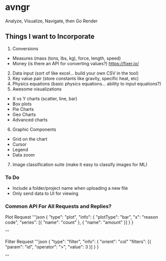 # avngr
Analyze, Visualize, Navigate, then Go Render


## Things I want to Incorporate
1. Conversions
  - Measures (mass (tons, lbs, kg), force, length, speed)
  - Money (is there an API for converting values?) https://fixer.io/
2. Data input (sort of like excel... build your own CSV in the tool)
3. Key value pair (store constants like gravity, specific heat, etc)
4. Physics equations (basic physics equations... ability to input equations?)
5. Awesome visualizations
  - X vs Y charts (scatter, line, bar)
  - Box plots
  - Pie Charts
  - Geo Charts
  - Advanced charts
6. Graphic Components
  - Grid on the chart
  - Cursor
  - Legend
  - Data zoom
7. Image classification suite (make it easy to classify images for ML)


### To Do
- Include a folder/project name when uploading a new file
- Only send data to UI for viewing


### Common API For All Requests and Replies?
Plot Request
'''json
{
  "type": "plot",
  "info": {
    "plotType": "bar",
    "x": "reason code",
    "series": [{
      "name": "count"
    }, {
      "name": "amount"
    }]
  }
}

'''

Filter Request
'''json
{
  "type": "filter",
  "info": {
    "orient": "col"
    "filters": [{
      "param": "id",
      "operator": ">",
      "value": 3
    }]
  }
}

'''
